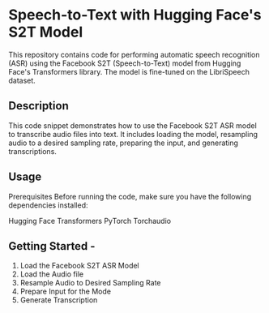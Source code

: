   
# Speech-to-Text with Hugging Face's S2T Model
This repository contains code for performing automatic speech recognition (ASR) using the Facebook S2T (Speech-to-Text) model from Hugging Face's Transformers library. The model is fine-tuned on the LibriSpeech dataset.

## Description
This code snippet demonstrates how to use the Facebook S2T ASR model to transcribe audio files into text. It includes loading the model, resampling audio to a desired sampling rate, preparing the input, and generating transcriptions.

## Usage
Prerequisites
Before running the code, make sure you have the following dependencies installed:

Hugging Face Transformers
PyTorch
Torchaudio

## Getting Started - 
1. Load the Facebook S2T ASR Model
2. Load the Audio file
3. Resample Audio to Desired Sampling Rate
4. Prepare Input for the Mode
5. Generate Transcription




